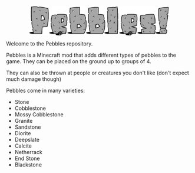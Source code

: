 <p align="center">
    <img align="center" width="75%" src=".github/pebbles_logo.png" />
</p>

<p>
Welcome to the Pebbles repository.

Pebbles is a Minecraft mod that adds different types of pebbles to the game.
They can be placed on the ground up to groups of 4.

They can also be thrown at people or creatures you don't like (don't expect much damage though)

Pebbles come in many varieties:

- Stone
- Cobblestone
- Mossy Cobblestone
- Granite
- Sandstone
- Diorite
- Deepslate
- Calcite
- Netherrack
- End Stone
- Blackstone

</p>